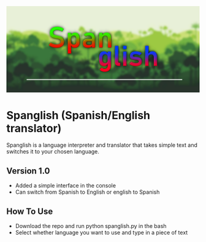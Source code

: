 ![screenshot](dadwae.png)

# Spanglish (Spanish/English translator)
Spanglish is a language interpreter and translator that takes simple text and switches it to your chosen language.

## Version 1.0 
- Added a simple interface in the console
- Can switch from Spanish to English or english to Spanish

## How To Use
- Download the repo and run python spanglish.py in the bash
- Select whether language you want to use and type in a piece of text

